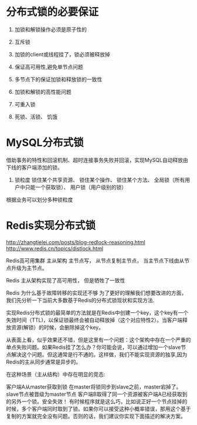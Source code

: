 # 分布式锁的必要保证

1. 加锁和解锁操作必须是原子性的

2. 互斥锁

3. 加锁的client或线程挂了，锁必须被释放掉


4. 保证高可用性,避免单节点问题

5. 多节点下的保证加锁和释放锁的一致性

6. 加锁和解锁的高性能问题


7. 可重入锁

8. 死锁、活锁、 饥饿



  
# MySQL分布式锁
 借助事务的特性和回滚机制、超时连接事务失败并回滚，实现MySQL自动释放由下线的客户端添加的锁。
 
 1. 锁粒度
  锁住某个共享资源、 锁住某个操作、 锁住某个方法、 全局锁（所有用户中只能一个获取锁）、 用户锁（用户级别的锁）

 根据业务可以划分多种锁粒度



# Redis实现分布式锁



http://zhangtielei.com/posts/blog-redlock-reasoning.html
http://www.redis.cn/topics/distlock.html


Redis高可用集群
主从架构
 主节点写， 从节点复制主节点， 当主节点下线由从节点升级为主节点。

Redis 主从架构实现了高可用性， 但是牺牲了一致性  

Redis 为什么基于故障转移的实现还不够
为了更好的理解我们想要改进的方面，我们先分析一下当前大多数基于Redis的分布式锁现状和实现方法.

实现Redis分布式锁的最简单的方法就是在Redis中创建一个key，这个key有一个失效时间（TTL)，以保证锁最终会被自动释放掉（这个对应特性2）。当客户端释放资源(解锁）的时候，会删除掉这个key。

从表面上看，似乎效果还不错，但是这里有一个问题：这个架构中存在一个严重的单点失败问题。如果Redis挂了怎么办？你可能会说，可以通过增加一个slave节点解决这个问题。但这通常是行不通的。这样做，我们不能实现资源的独享,因为Redis的主从同步通常是异步的。

在这种场景（主从结构）中存在明显的竞态:

客户端A从master获取到锁
在master将锁同步到slave之前，master宕掉了。
slave节点被晋级为master节点
客户端B取得了同一个资源被客户端A已经获取到的另外一个锁。安全失效！
有时候程序就是这么巧，比如说正好一个节点挂掉的时候，多个客户端同时取到了锁。如果你可以接受这种小概率错误，那用这个基于复制的方案就完全没有问题。否则的话，我们建议你实现下面描述的解决方案。








